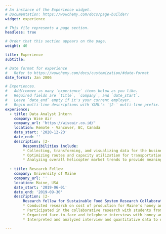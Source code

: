 ```yaml
---
# An instance of the Experience widget.
# Documentation: https://wowchemy.com/docs/page-builder/
widget: experience

# This file represents a page section.
headless: true

# Order that this section appears on the page.
weight: 40

title: Experience
subtitle:

# Date format for experience
#   Refer to https://wowchemy.com/docs/customization/#date-format
date_format: Jan 2006

# Experiences.
#   Add/remove as many `experience` items below as you like.
#   Required fields are `title`, `company`, and `date_start`.
#   Leave `date_end` empty if it's your current employer.
#   Begin multi-line descriptions with YAML's `|2-` multi-line prefix.
experience:
  - title: Data Analyst Intern
    company: Wise Air
    company_url: 'https://wiseair.co.id/'
    location: Remote - Vancover, BC, Canada
    date_start: '2020-12-23'
    date_end: ''
    description: |2-
        Responsibilities include:
        * Collecting, transforming, and visualizing data for the business development team
        * Optimizing routes and capacity utilization for transportation and logistic services
        * Analyzing overall helicopter market trends to provide meaningful insights
        
  - title: Research Fellow
    company: University of Maine
    company_url: ''
    location: Maine, USA
    date_start: '2019-06-01'
    date_end: '2019-09-30'
    description: |2-
        Research fellow for Sustainable Food System Research Collaborative. Responsibilities include:
        * Conducted research on cost of production for Maine’s honey and maple syrup industry for prospective and new producers
        * Participated in the collaborative research with students from University of Maine and College of the Atlantic
        * Organized face-to-face and telephone interviews with honey and maple syrup producers
        * Interpreted and analyzed interview and quantitative data to describe results

---
```

